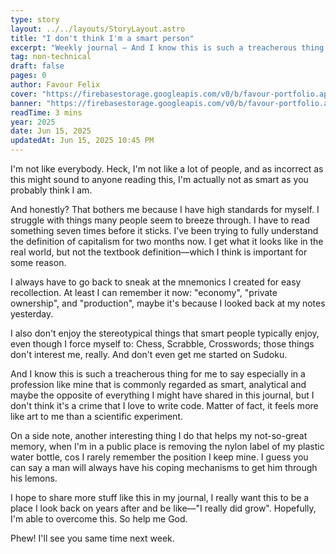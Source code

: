 ```yaml
---
type: story
layout: ../../layouts/StoryLayout.astro
title: "I don't think I'm a smart person"
excerpt: "Weekly journal – And I know this is such a treacherous thing for me to say especially in a profession like mine that is commonly regarded as smart, analytical and maybe the opposite of everything I might have shared in this journal, but I don't think it's a crime that I love to write code. Matter of fact, it feels more like art to me than a scientific experiment."
tag: non-technical
draft: false
pages: 0
author: Favour Felix
cover: "https://firebasestorage.googleapis.com/v0/b/favour-portfolio.appspot.com/o/stories%2Fmisfit-cover.jpeg?alt=media&token=43590bef-bb11-4d72-8210-37eff0cc3901"
banner: "https://firebasestorage.googleapis.com/v0/b/favour-portfolio.appspot.com/o/stories%2Fmisfit-cover.jpeg?alt=media&token=43590bef-bb11-4d72-8210-37eff0cc3901"
readTime: 3 mins
year: 2025
date: Jun 15, 2025
updatedAt: Jun 15, 2025 10:45 PM
---
```


I'm not like everybody. Heck, I'm not like a lot of people, and as incorrect as this might sound to anyone reading this, I'm actually not as smart as you probably think I am.

And honestly? That bothers me because I have high standards for myself. I struggle with things many people seem to breeze through. I have to read something seven times before it sticks. I’ve been trying to fully understand the definition of capitalism for two months now. I get what it looks like in the real world, but not the textbook definition—which I think is important for some reason.

I always have to go back to sneak at the mnemonics I created for easy recollection. At least I can remember it now: "economy", "private ownership", and "production", maybe it's because I looked back at my notes yesterday.

I also don't enjoy the stereotypical things that smart people typically enjoy, even though I force myself to: Chess, Scrabble, Crosswords; those things don't interest me, really. And don't even get me started on Sudoku.

And I know this is such a treacherous thing for me to say especially in a profession like mine that is commonly regarded as smart, analytical and maybe the opposite of everything I might have shared in this journal, but I don't think it's a crime that I love to write code. Matter of fact, it feels more like art to me than a scientific experiment.

On a side note, another interesting thing I do that helps my not-so-great memory, when I'm in a public place is removing the nylon label of my plastic water bottle, cos I rarely remember the position I keep mine. I guess you can say a man will always have his coping mechanisms to get him through his lemons.

I hope to share more stuff like this in my journal, I really want this to be a place I look back on years after and be like—"I really did grow". Hopefully, I'm able to overcome this. So help me God.

Phew! I'll see you same time next week.